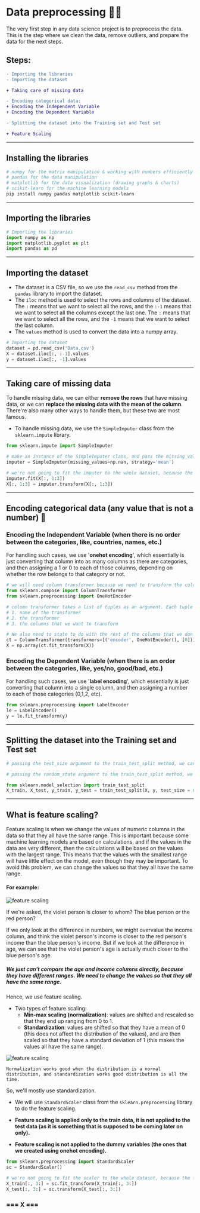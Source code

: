 # Data preprocessing 🧑‍💻

The very first step in any data science project is to preprocess the data. This is the step where we clean the data, remove outliers, and prepare the data for the next steps. 

## Steps:
``` diff
- Importing the libraries
- Importing the dataset

+ Taking care of missing data

- Encoding categorical data:
+ Encoding the Independent Variable
+ Encoding the Dependent Variable

- Splitting the dataset into the Training set and Test set

+ Feature Scaling
```

---


## Installing the libraries

```bash
# numpy for the matrix manipulation & working with numbers efficiently
# pandas for the data manipulation
# matplotlib for the data visualization (drawing graphs & charts)
# scikit-learn for the machine learning models
pip install numpy pandas matplotlib scikit-learn
```

---

## Importing the libraries

```python
# Importing the libraries
import numpy as np
import matplotlib.pyplot as plt
import pandas as pd
```

---

## Importing the dataset

- The dataset is a CSV file, so we use the `read_csv` method from the `pandas` library to import the dataset.
- The `iloc` method is used to select the rows and columns of the dataset. The `:` means that we want to select all the rows, and the `:-1` means that we want to select all the columns except the last one. The `:` means that we want to select all the rows, and the `-1` means that we want to select the last column.
- The `values` method is used to convert the data into a numpy array.

```python
# Importing the dataset
dataset = pd.read_csv('Data.csv')
X = dataset.iloc[:, :-1].values
y = dataset.iloc[:, -1].values
```

---

## Taking care of missing data

To handle missing data, we can either **remove the rows** that have missing data, or we can **replace the missing data with the mean of the column**. There're also many other ways to handle them, but these two are most famous.

- To handle missing data, we use the `SimpleImputer` class from the `sklearn.impute` library.

```python
from sklearn.impute import SimpleImputer

# make an instance of the SimpleImputer class, and pass the missing_values and strategy arguments to it.
imputer = SimpleImputer(missing_values=np.nan, strategy='mean')

# we're not going to fit the imputer to the whole dataset, because the first column is categorical data.
imputer.fit(X[:, 1:3])
X[:, 1:3] = imputer.transform(X[:, 1:3])
```

---

## Encoding categorical data (any value that is not a number) 🎸

### Encoding the Independent Variable (when there is no order between the categories, like, countries, names, etc.)

For handling such cases, we use '**onehot encoding**', which essentially is just converting that column into as many columns as there are categories, and then assigning a 1 or 0 to each of those columns, depending on whether the row belongs to that category or not.

```python
# we will need column transformer because we need to transform the columns
from sklearn.compose import ColumnTransformer
from sklearn.preprocessing import OneHotEncoder

# column transformer takes a list of tuples as an argument. Each tuple has 3 arguments:
# 1. name of the transformer
# 2. the transformer
# 3. the columns that we want to transform

# We also need to state to do with the rest of the columns that we don't want to transform. We can either drop them or leave them as they are. We will use the 'remainder' argument for that.
ct = ColumnTransformer(transformers=[('encoder', OneHotEncoder(), [0])], remainder='passthrough')
X = np.array(ct.fit_transform(X))
```

### Encoding the Dependent Variable (when there is an order between the categories, like, yes/no, good/bad, etc.)

For handling such cases, we use '**label encoding**', which essentially is just converting that column into a single column, and then assigning a number to each of those categories (0,1,2, etc).

```python
from sklearn.preprocessing import LabelEncoder
le = LabelEncoder()
y = le.fit_transform(y)
```

---

## Splitting the dataset into the Training set and Test set

```python
# passing the test_size argument to the train_test_split method, we can specify the percentage of the dataset that we want to use for testing.

# passing the random_state argument to the train_test_split method, we can specify the seed for the random number generator, so that we can get the same results every time we run the code.

from sklearn.model_selection import train_test_split
X_train, X_test, y_train, y_test = train_test_split(X, y, test_size = 0.2, random_state = 1)
```

---

## What is feature scaling?

Feature scaling is when we change the values of numeric columns in the data so that they all have the same range. This is important because some machine learning models are based on calculations, and if the values in the data are very different, then the calculations will be based on the values with the largest range. This means that the values with the smallest range will have little effect on the model, even though they may be important. To avoid this problem, we can change the values so that they all have the same range.

#### For example:

![feature scaling](../images/00_intro/feature_scaling_01.png)

If we're asked, the violet person is closer to whom? The blue person or the red person?

If we only look at the difference in numbers, we might overvalue the income column, and think the violet person's income is closer to the red person's income than the blue person's income. But if we look at the difference in age, we can see that the violet person's age is actually much closer to the blue person's age.

##### We just can't compare the age and income columns directly, because they have different ranges. We need to change the values so that they all have the same range.

Hence, we use feature scaling.

- Two types of feature scaling:
  - **Min-max scaling (normalization)**: values are shifted and rescaled so that they end up ranging from 0 to 1.
  - **Standardization**: values are shifted so that they have a mean of 0 (this does not affect the distribution of the values), and are then scaled so that they have a standard deviation of 1 (this makes the values all have the same range).

![feature scaling](../images/00_intro/feature_scaling_02.png)

```Normalization works good when the distribution is a normal distribution, and standardization works good distribution is all the time.```

So, we'll mostly use standardization.

- We will use `StandardScaler` class from the `sklearn.preprocessing` library to do the feature scaling.

- **Feature scaling is applied only to the train data, it is not applied to the test data (as it is something that is supposed to be coming later on only).**

- **Feature scaling is not applied to the dummy variables (the ones that we created using onehot encoding).**

```python
from sklearn.preprocessing import StandardScaler
sc = StandardScaler()

# we're not going to fit the scaler to the whole dataset, because the first three column is categorical data onhot encoded.
X_train[:, 3:] = sc.fit_transform(X_train[:, 3:])
X_test[:, 3:] = sc.transform(X_test[:, 3:])

```

### === X ===